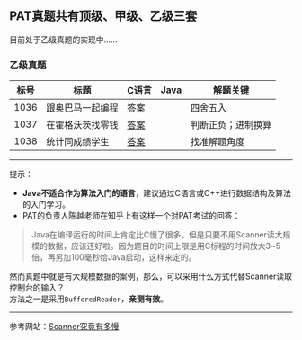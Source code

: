 ## PAT真题共有顶级、甲级、乙级三套

目前处于乙级真题的实现中……

### 乙级真题

| 标号 | 标题 | C语言 | Java | 解题关键 |
| ---- | ---- | ---- | ---- | ---- |
| 1036 | 跟奥巴马一起编程 | [答案](/BasicLevel_C/1036.%20跟奥巴马一起编程.md) | | 四舍五入 |
| 1037 | 在霍格沃茨找零钱 | [答案](/BasicLevel_C/1037.%20在霍格沃茨找零钱.md) | | 判断正负；进制换算 |
| 1038 | 统计同成绩学生 | [答案](/BasicLevel_C/1038.%20统计同成绩学生.md) | | 找准解题角度 |



---
提示：
- **Java不适合作为算法入门的语言**，建议通过C语言或C++进行数据结构及算法的入门学习。
- PAT的负责人陈越老师在知乎上有这样一个对PAT考试的回答：
>Java在编译运行的时间上肯定比C慢了很多。但是只要不用Scanner读大规模的数据，应该还好啦。因为题目的时间上限是用C标程的时间放大3~5倍，再另加100毫秒给Java启动，这样来定的。

然而真题中就是有大规模数据的案例，那么，可以采用什么方式代替Scanner读取控制台的输入？  
方法之一是采用`BufferedReader`，**亲测有效**。  

---
参考网站：[Scanner究竟有多慢](https://www.cpe.ku.ac.th/~jim/java-io.html)